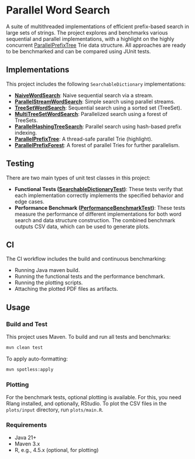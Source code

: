 # Parallel Word Search

A suite of multithreaded implementations of efficient prefix-based search in large sets of strings. The project explores and benchmarks various sequential and parallel implementations, with a highlight on the highly concurrent [ParallelPrefixTree](https://github.com/tsaglam/ParallelWordSearch/blob/main/src/main/java/io/github/tsaglam/wordsearch/tree/ParallelPrefixTree.java) Trie data structure. All approaches are ready to be benchmarked and can be compared using JUnit tests.

## Implementations

This project includes the following `SearchableDictionary` implementations:

- **[NaiveWordSearch](https://github.com/tsaglam/ParallelWordSearch/blob/main/src/main/java/io/github/tsaglam/wordsearch/impl/NaiveWordSearch.java)**: Naive sequential search via a stream.
- **[ParallelStreamWordSearch](https://github.com/tsaglam/ParallelWordSearch/blob/main/src/main/java/io/github/tsaglam/wordsearch/impl/ParallelStreamWordSearch.java)**: Simple search using parallel streams.
- **[TreeSetWordSearch](https://github.com/tsaglam/ParallelWordSearch/blob/main/src/main/java/io/github/tsaglam/wordsearch/impl/TreeSetWordSearch.java)**: Sequential search using a sorted set (TreeSet).
- **[MultiTreeSetWordSearch](https://github.com/tsaglam/ParallelWordSearch/blob/main/src/main/java/io/github/tsaglam/wordsearch/impl/MultiTreeSetWordSearch.java)**: Parallelized search using a forest of TreeSets.
- **[ParallelHashingTreeSearch](https://github.com/tsaglam/ParallelWordSearch/blob/main/src/main/java/io/github/tsaglam/wordsearch/impl/ParallelHashingTreeSearch.java)**: Parallel search using hash-based prefix indexing.
- **[ParallelPrefixTree](https://github.com/tsaglam/ParallelWordSearch/blob/main/src/main/java/io/github/tsaglam/wordsearch/tree/ParallelPrefixTree.java)**: A thread-safe parallel Trie (highlight).
- **[ParallelPrefixForest](https://github.com/tsaglam/ParallelWordSearch/blob/main/src/main/java/io/github/tsaglam/wordsearch/tree/ParallelPrefixForest.java)**: A forest of parallel Tries for further parallelism.

## Testing

There are two main types of unit test classes in this project:

- **Functional Tests ([SearchableDictionaryTest](https://github.com/tsaglam/ParallelWordSearch/blob/main/src/test/java/io/github/tsaglam/wordsearch/SearchableDictionaryTest.java))**: These tests verify that each implementation correctly implements the specified behavior and edge cases.
- **Performance Benchmark ([PerformanceBenchmarkTest](https://github.com/tsaglam/ParallelWordSearch/blob/main/src/test/java/io/github/tsaglam/wordsearch/PerformanceBenchmarkTest.java))**: These tests measure the performance of different implementations for both word search and data structure construction. The combined benchmark outputs CSV data, which can be used to generate plots.

## CI

The CI workflow includes the build and continuous benchmarking:

- Running Java maven build.
- Running the functional tests and the performance benchmark.
- Running the plotting scripts.
- Attaching the plotted PDF files as artifacts.

## Usage

### Build and Test

This project uses Maven. To build and run all tests and benchmarks:

```sh
mvn clean test
```

To apply auto-formatting:

```sh
mvn spotless:apply
```

### Plotting

For the benchmark tests, optional plotting is available. For this, you need Rlang installed, and optionally, RStudio. To plot the CSV files in the `plots/input` directory, run `plots/main.R`.

### Requirements

- Java 21+
- Maven 3.x
- R, e.g., 4.5.x (optional, for plotting)
